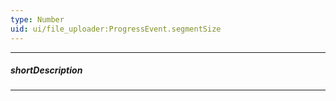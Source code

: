 ```yaml
---
type: Number
uid: ui/file_uploader:ProgressEvent.segmentSize
---
```

---
##### shortDescription
<!-- Description goes here -->

---
<!-- Description goes here -->